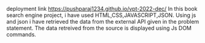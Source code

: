 deployment link
https://pushparaj1234.github.io/vpt-2022-dec/
In this book search engine project, i have used HTML,CSS,JAVASCRIPT,JSON.
Using js and json i have retrieved the data from the external API given in the problem statement.
The data retreived from the source is displayed using Js DOM commands.
